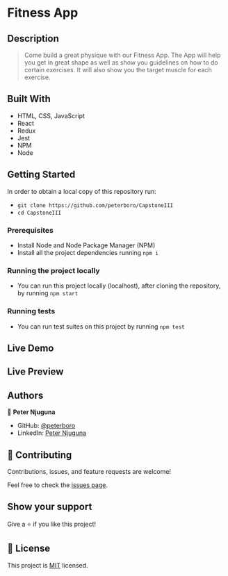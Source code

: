 
# Fitness App

## Description

> Come build a great physique with our Fitness App. The App will help you get in great shape as well as show you guidelines on how to do certain exercises. It will also show you the target muscle for each exercise. 

## Built With

- HTML, CSS, JavaScript
- React
- Redux
- Jest
- NPM
- Node

## Getting Started

In order to obtain a local copy of this repository run:

- `git clone https://github.com/peterboro/CapstoneIII`
- `cd CapstoneIII`

### Prerequisites

- Install Node and Node Package Manager (NPM)
- Install all the project dependencies running `npm i`

### Running the project locally

- You can run this project locally (localhost), after cloning the repository, by running `npm start`

### Running tests

- You can run test suites on this project by running `npm test`

## Live Demo



## Live Preview


## Authors

👤 **Peter Njuguna**

- GitHub: [@peterboro](https://github.com/peterboro)
- LinkedIn: [Peter Njuguna](https://www.linkedin.com/in/peter-n-3bb940122/)

## 🤝 Contributing

Contributions, issues, and feature requests are welcome!

Feel free to check the [issues page](../../issues/).

## Show your support

Give a ⭐️ if you like this project!

## 📝 License

This project is [MIT](./LICENSE) licensed.